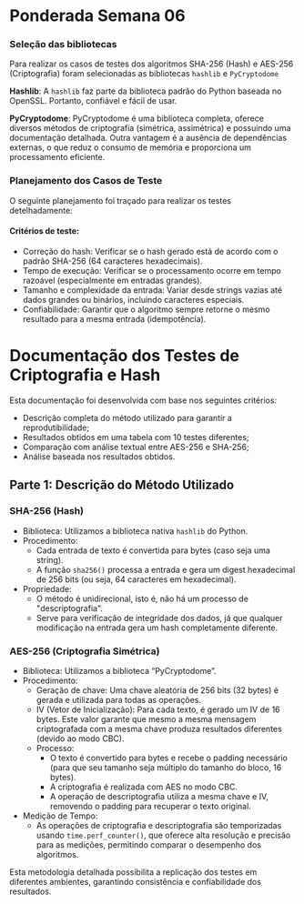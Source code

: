 # Ponderada Semana 06
### Seleção das bibliotecas
Para realizar os casos de testes dos algoritmos SHA-256 (Hash) e AES-256 (Criptografia) foram selecionadas as bibliotecas `hashlib` e `PyCryptodome`

**Hashlib**: A `hashlib` faz parte da biblioteca padrão do Python baseada no OpenSSL. Portanto, confiável e fácil de usar.

**PyCryptodome**: PyCryptodome é uma biblioteca completa, oferece diversos métodos de criptografia (simétrica, assimétrica) e possuindo uma documentação detalhada. Outra vantagem é a ausência de dependências externas, o que reduz  o consumo de memória e proporciona um processamento eficiente. 

### Planejamento dos Casos de Teste
O seguinte planejamento foi traçado para realizar os testes detelhadamente:

#### Critérios de teste:
- Correção do hash: Verificar se o hash gerado está de acordo com o padrão SHA-256 (64 caracteres hexadecimais).
- Tempo de execução: Verificar se o processamento ocorre em tempo razoável (especialmente em entradas grandes).
- Tamanho e complexidade da entrada: Variar desde strings vazias até dados grandes ou binários, incluindo caracteres especiais.
- Confiabilidade: Garantir que o algoritmo sempre retorne o mesmo resultado para a mesma entrada (idempotência).
# Documentação dos Testes de Criptografia e Hash

Esta documentação foi desenvolvida com base nos seguintes critérios:

- Descrição completa do método utilizado para garantir a reprodutibilidade;
- Resultados obtidos em uma tabela com 10 testes diferentes;
- Comparação com análise textual entre AES-256 e SHA-256;
- Análise baseada nos resultados obtidos.

## Parte 1: Descrição do Método Utilizado

### SHA-256 (Hash)
- Biblioteca: Utilizamos a biblioteca nativa `hashlib` do Python.
- Procedimento: 
  - Cada entrada de texto é convertida para bytes (caso seja uma string).  
  - A função `sha256()` processa a entrada e gera um digest hexadecimal de 256 bits (ou seja, 64 caracteres em hexadecimal).  
- Propriedade:  
  - O método é unidirecional, isto é, não há um processo de "descriptografia".  
  - Serve para verificação de integridade dos dados, já que qualquer modificação na entrada gera um hash completamente diferente.

### AES-256 (Criptografia Simétrica)
- Biblioteca: Utilizamos a biblioteca “PyCryptodome”.
- Procedimento:  
  - Geração de chave: Uma chave aleatória de 256 bits (32 bytes) é gerada e utilizada para todas as operações.  
  - IV (Vetor de Inicialização): Para cada texto, é gerado um IV de 16 bytes. Este valor garante que mesmo a mesma mensagem criptografada com a mesma chave produza resultados diferentes (devido ao modo CBC).  
  - Processo:
    - O texto é convertido para bytes e recebe o padding necessário (para que seu tamanho seja múltiplo do tamanho do bloco, 16 bytes).  
    - A criptografia é realizada com AES no modo CBC.  
    - A operação de descriptografia utiliza a mesma chave e IV, removendo o padding para recuperar o texto original.
- Medição de Tempo:  
  - As operações de criptografia e descriptografia são temporizadas usando `time.perf_counter()`, que oferece alta resolução e precisão para as medições, permitindo comparar o desempenho dos algoritmos.

Esta metodologia detalhada possibilita a replicação dos testes em diferentes ambientes, garantindo consistência e confiabilidade dos resultados.

